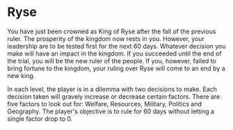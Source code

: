 # Ryse
You have just been crowned as King of Ryse after the fall of the previous ruler. The prosperity of the kingdom now rests in you. However, your leadership are to be tested first for the next 60 days. Whatever decision you make will have an impact in the kingdom. If you succeeded until the end of the trial, you will be the new ruler of the people. If you, however, failed to bring fortune to the kingdom, your ruling over Ryse will come to an end by a new king.


In each level, the player is in a dilemma with two decisions to make. Each decision taken will gravely increase or decrease certain factors. There are five factors to look out for: Welfare, Resources, Military, Politics and Geography. The player's objective is to rule for 60 days without letting a single factor drop to 0.
